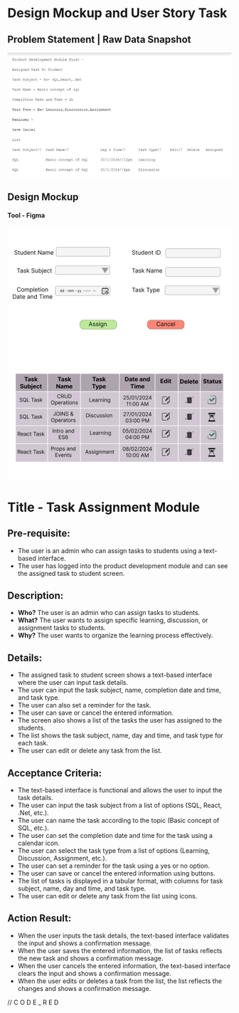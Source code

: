 # Design Mockup and User Story Task

## Problem Statement | Raw Data Snapshot
![Design_MockUP](https://github.com/AmanKadam-16/Internship_Notes/blob/Design-Mockup-And-User-Story-Task/MockUp_Designs.jpg)

## Design Mockup 
#### Tool - Figma
![Actual_Design](https://github.com/AmanKadam-16/Internship_Notes/blob/Design-Mockup-And-User-Story-Task/Frame-1.png)
![Actual_Design](https://github.com/AmanKadam-16/Internship_Notes/blob/Design-Mockup-And-User-Story-Task/Frame-2.png)

# Title - Task Assignment Module

## Pre-requisite:

- The user is an admin who can assign tasks to students using a text-based interface.
- The user has logged into the product development module and can see the assigned task to student screen.

## Description:

- **Who?** The user is an admin who can assign tasks to students.
- **What?** The user wants to assign specific learning, discussion, or assignment tasks to students.
- **Why?** The user wants to organize the learning process effectively.

## Details:

- The assigned task to student screen shows a text-based interface where the user can input task details.
- The user can input the task subject, name, completion date and time, and task type.
- The user can also set a reminder for the task.
- The user can save or cancel the entered information.
- The screen also shows a list of the tasks the user has assigned to the students.
- The list shows the task subject, name, day and time, and task type for each task.
- The user can edit or delete any task from the list.

## Acceptance Criteria:

- The text-based interface is functional and allows the user to input the task details.
- The user can input the task subject from a list of options (SQL, React, .Net, etc.).
- The user can name the task according to the topic (Basic concept of SQL, etc.).
- The user can set the completion date and time for the task using a calendar icon.
- The user can select the task type from a list of options (Learning, Discussion, Assignment, etc.).
- The user can set a reminder for the task using a yes or no option.
- The user can save or cancel the entered information using buttons.
- The list of tasks is displayed in a tabular format, with columns for task subject, name, day and time, and task type.
- The user can edit or delete any task from the list using icons.

## Action Result:

- When the user inputs the task details, the text-based interface validates the input and shows a confirmation message.
- When the user saves the entered information, the list of tasks reflects the new task and shows a confirmation message.
- When the user cancels the entered information, the text-based interface clears the input and shows a confirmation message.
- When the user edits or deletes a task from the list, the list reflects the changes and shows a confirmation message.

// C O D E  _  R E D
